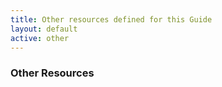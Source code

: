 ```yaml
---
title: Other resources defined for this Guide
layout: default
active: other
---
```


<!-- { :.no_toc } -->

<!-- TOC  the css styling for this is \pages\assets\css\project.css under 'markdown-toc'-->

<!-- * Do not remove this line (it will not be displayed)
{:toc} -->

<!-- end TOC -->

### Other Resources

<!--
<table>
<thead>
<tr>
<th>Type</th>
<th>Name</th>
</tr>
</thead>
<tbody>
<tr>

</tbody>
</table>

-->

